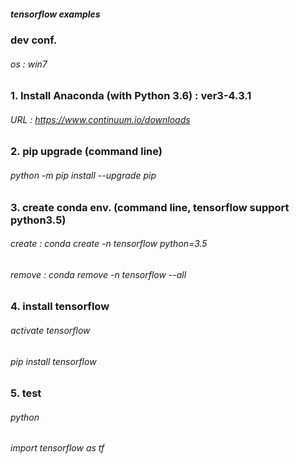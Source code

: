 ##### tensorflow examples

### dev conf.
###### os : win7

### 1. Install Anaconda (with Python 3.6) : ver3-4.3.1
###### URL : https://www.continuum.io/downloads

### 2. pip upgrade (command line) 
###### python -m pip install --upgrade pip

### 3. create conda env. (command line, tensorflow support python3.5)
###### create : conda create -n tensorflow python=3.5  
###### remove : conda remove -n tensorflow --all

### 4. install tensorflow
###### activate tensorflow
###### pip install tensorflow 

### 5. test 
###### python
###### import tensorflow as tf


